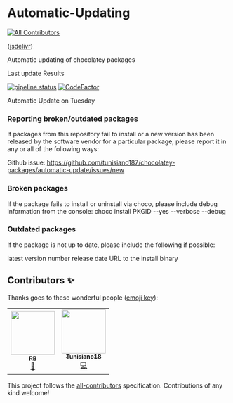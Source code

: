 # Automatic-Updating
<!-- ALL-CONTRIBUTORS-BADGE:START - Do not remove or modify this section -->
[![All Contributors](https://img.shields.io/badge/all_contributors-2-orange.svg?style=flat-square)](#contributors-)
<!-- ALL-CONTRIBUTORS-BADGE:END -->
([jsdelivr](https://data.jsdelivr.com/v1/package/gh/tunisiano187/Chocolatey-packages/badge?style=rounded))

Automatic updating of chocolatey packages

Last update Results

[![pipeline status](https://gitlab.com/chocolatey-packages/automatic-updating/badges/master/pipeline.svg)](https://gitlab.com/chocolatey-packages/automatic-updating/-/commits/master) [![CodeFactor](https://www.codefactor.io/repository/github/tunisiano187/chocolatey-packages/badge)](https://www.codefactor.io/repository/github/tunisiano187/chocolatey-packages)

Automatic Update on Tuesday

### Reporting broken/outdated packages

If packages from this repository fail to install or a new version has been released by the software vendor for a particular package, please report it in any or all of the following ways:

Github issue: https://github.com/tunisiano187/chocolatey-packages/automatic-update/issues/new

### Broken packages

If the package fails to install or uninstall via choco, please include debug information from the console:
choco install PKGID --yes --verbose --debug

### Outdated packages

If the package is not up to date, please include the following if possible:

latest version number
release date
URL to the install binary

## Contributors ✨

Thanks goes to these wonderful people ([emoji key](https://allcontributors.org/docs/en/emoji-key)):

<!-- ALL-CONTRIBUTORS-LIST:START - Do not remove or modify this section -->
<!-- prettier-ignore-start -->
<!-- markdownlint-disable -->
<table>
  <tr>
    <td align="center"><a href="https://github.com/RedBaron2"><img src="https://avatars1.githubusercontent.com/u/1191271?v=4" width="100px;" alt=""/><br /><sub><b>RB</b></sub></a><br /><a href="https://github.com/tunisiano187/Chocolatey-packages/issues?q=author%3ARedBaron2" title="Bug reports">🐛</a></td>
    <td align="center"><a href="https://www.bowlman.org"><img src="https://avatars2.githubusercontent.com/u/6095739?v=4" width="100px;" alt=""/><br /><sub><b>Tunisiano18</b></sub></a><br /><a href="https://github.com/tunisiano187/Chocolatey-packages/commits?author=tunisiano187" title="Code">💻</a></td>
  </tr>
</table>

<!-- markdownlint-enable -->
<!-- prettier-ignore-end -->
<!-- ALL-CONTRIBUTORS-LIST:END -->

This project follows the [all-contributors](https://github.com/all-contributors/all-contributors) specification. Contributions of any kind welcome!
